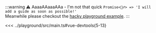 <!-- @include: ../../../packages/integrations/vue-devtools/README.md -->

:::warning ⚠️ AaaaAAaaaAAa - I'm not that quick
`Promise<🙇‍♂️> => 'I will add a guide as soon as possible!'` <br>
Meanwhile please checkout the [hacky playground example](https://github.com/h2xd/exposition/blob/main/playground/src/main.ts).
:::

<<< ../playground/src/main.ts#vue-devtools{5-13}